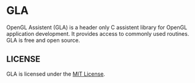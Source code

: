 # GLA

OpenGL Assistent (GLA) is a header only C assistent library for OpenGL
application development. It provides access to commonly used routines. GLA is
free and open source.

## LICENSE

GLA is licensed under the [MIT License](./LICENSE.txt).
